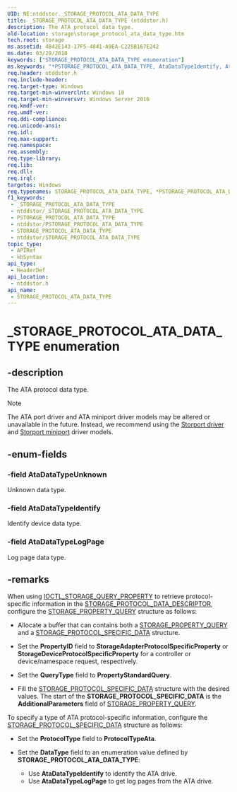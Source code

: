 ```yaml
---
UID: NE:ntddstor._STORAGE_PROTOCOL_ATA_DATA_TYPE
title: _STORAGE_PROTOCOL_ATA_DATA_TYPE (ntddstor.h)
description: The ATA protocol data type.
old-location: storage\storage_protocol_ata_data_type.htm
tech.root: storage
ms.assetid: 4B42E143-17F5-4841-A9EA-C225B167E242
ms.date: 03/29/2018
keywords: ["STORAGE_PROTOCOL_ATA_DATA_TYPE enumeration"]
ms.keywords: "*PSTORAGE_PROTOCOL_ATA_DATA_TYPE, AtaDataTypeIdentify, AtaDataTypeLogPage, AtaDataTypeUnknown, PSTORAGE_PROTOCOL_ATA_DATA_TYPE, PSTORAGE_PROTOCOL_ATA_DATA_TYPE enumeration pointer [Storage Devices], STORAGE_PROTOCOL_ATA_DATA_TYPE, STORAGE_PROTOCOL_ATA_DATA_TYPE enumeration [Storage Devices], _STORAGE_PROTOCOL_ATA_DATA_TYPE, ntddstor/AtaDataTypeIdentify, ntddstor/AtaDataTypeLogPage, ntddstor/AtaDataTypeUnknown, ntddstor/PSTORAGE_PROTOCOL_ATA_DATA_TYPE, ntddstor/STORAGE_PROTOCOL_ATA_DATA_TYPE, storage.storage_protocol_ata_data_type"
req.header: ntddstor.h
req.include-header: 
req.target-type: Windows
req.target-min-winverclnt: Windows 10
req.target-min-winversvr: Windows Server 2016
req.kmdf-ver: 
req.umdf-ver: 
req.ddi-compliance: 
req.unicode-ansi: 
req.idl: 
req.max-support: 
req.namespace: 
req.assembly: 
req.type-library: 
req.lib: 
req.dll: 
req.irql: 
targetos: Windows
req.typenames: STORAGE_PROTOCOL_ATA_DATA_TYPE, *PSTORAGE_PROTOCOL_ATA_DATA_TYPE
f1_keywords:
 - _STORAGE_PROTOCOL_ATA_DATA_TYPE
 - ntddstor/_STORAGE_PROTOCOL_ATA_DATA_TYPE
 - PSTORAGE_PROTOCOL_ATA_DATA_TYPE
 - ntddstor/PSTORAGE_PROTOCOL_ATA_DATA_TYPE
 - STORAGE_PROTOCOL_ATA_DATA_TYPE
 - ntddstor/STORAGE_PROTOCOL_ATA_DATA_TYPE
topic_type:
 - APIRef
 - kbSyntax
api_type:
 - HeaderDef
api_location:
 - ntddstor.h
api_name:
 - STORAGE_PROTOCOL_ATA_DATA_TYPE
---
```


# _STORAGE_PROTOCOL_ATA_DATA_TYPE enumeration


## -description

The ATA protocol data type.

> [!NOTE]
> The ATA port driver and ATA miniport driver models may be altered or unavailable in the future. Instead, we recommend using the [Storport driver](/windows-hardware/drivers/storage/storport-driver-overview) and [Storport miniport](/windows-hardware/drivers/storage/storport-miniport-drivers) driver models.

## -enum-fields

### -field AtaDataTypeUnknown

Unknown data type.

### -field AtaDataTypeIdentify

Identify device data type.

### -field AtaDataTypeLogPage

Log page data type.

## -remarks

When using [IOCTL_STORAGE_QUERY_PROPERTY](./ni-ntddstor-ioctl_storage_query_property.md) to retrieve protocol-specific information in the [STORAGE_PROTOCOL_DATA_DESCRIPTOR](./ns-ntddstor-_storage_protocol_data_descriptor.md), configure the [STORAGE_PROPERTY_QUERY](./ns-ntddstor-_storage_property_query.md) structure as follows:

- Allocate a buffer that can contains both a [STORAGE_PROPERTY_QUERY](./ns-ntddstor-_storage_property_query.md) and a [STORAGE_PROTOCOL_SPECIFIC_DATA](./ns-ntddstor-_storage_protocol_specific_data.md) structure.

- Set the **PropertyID**  field to **StorageAdapterProtocolSpecificProperty** or **StorageDeviceProtocolSpecificProperty** for a controller or device/namespace request, respectively.

- Set the **QueryType**  field to **PropertyStandardQuery**.

- Fill the [STORAGE_PROTOCOL_SPECIFIC_DATA](./ns-ntddstor-_storage_protocol_specific_data.md) structure with the desired values. The start of the **STORAGE_PROTOCOL_SPECIFIC_DATA** is the **AdditionalParameters** field of [STORAGE_PROPERTY_QUERY](./ns-ntddstor-_storage_property_query.md).

To specify a type of ATA protocol-specific information, configure the [STORAGE_PROTOCOL_SPECIFIC_DATA](./ns-ntddstor-_storage_protocol_specific_data.md) structure as follows:

- Set the **ProtocolType**  field to **ProtocolTypeAta**.

- Set the **DataType**  field to an enumeration value defined by **STORAGE_PROTOCOL_ATA_DATA_TYPE**:

  - Use **AtaDataTypeIdentify** to identify the ATA drive.
  - Use **AtaDataTypeLogPage** to get log pages from the ATA drive.